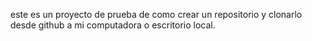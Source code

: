 este es un proyecto de prueba de como crear un repositorio y clonarlo desde github a mi computadora o escritorio local.